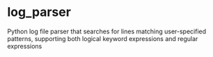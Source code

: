 # log_parser
Python log file parser that searches for lines matching user-specified patterns, supporting both logical keyword expressions and regular expressions
